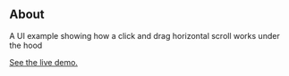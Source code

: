 ## About
A UI example showing how a click and drag horizontal scroll works under the hood 

[See the live demo.](https://rawgit.com/StephanieCunnane/javascript30/master/27%20-%20Click%20and%20Drag%20to%20Scroll%20Horizontally/index.html)

